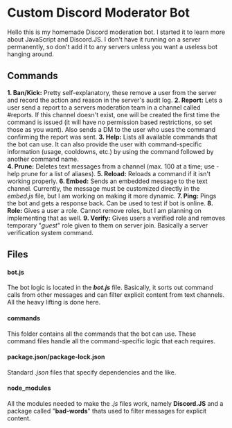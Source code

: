 # Custom Discord Moderator Bot

Hello this is my homemade Discord moderation bot. I started it to learn more about JavaScript and Discord.JS. I don't have it running on a server permanently, so don't add it to any servers unless you want a useless bot hanging around. 

## Commands

**1. Ban/Kick:** Pretty self-explanatory, these remove a user from the server and record the action and reason in the server's audit log. 
**2. Report:** Lets a user send a report to a servers moderation team in a channel called #reports. If this channel doesn't exist, one will be created the first time the command is issued (it will have no permission based restrictions, so set those as you want).  Also sends a DM to the user who uses the command confirming the report was sent. 
**3. Help:** Lists all available commands that the bot can use. It can also provide the user with command-specific information (usage, cooldowns, etc.) by using the command followed by another command name.  
**4. Prune:** Deletes text messages from a channel (max. 100 at a time; use -help prune for a list of aliases).
**5. Reload:** Reloads a command if it isn't working properly. 
**6. Embed:** Sends an embedded message to the text channel. Currently, the message must be customized directly in the _embed.js_ file, but I am working on making it more dynamic. 
**7. Ping:** Pings the bot and gets a response back. Can be used to test if bot is online.
**8. Role:** Gives a user a role. Cannot remove roles, but I am planning on implementing that as well. 
**9. Verify:** Gives users a verified role and removes temporary "_guest_" role given to them on server join. Basically a server verification system command.

## Files

#### bot.js
The bot logic is located in the ___bot.js___ file. Basically, it sorts out command calls from other messages and can filter explicit content from text channels. All the heavy lifting is done here. 

#### commands
This folder contains all the commands that the bot can use. These command files handle all the command-specific logic that each requires. 

#### package.json/package-lock.json
Standard _.json_ files that specify dependencies and the like. 

#### node_modules
All the modules needed to make the _.js_ files work, namely **Discord.JS** and a package called "__bad-words__" thats used to filter messages for explicit content. 
